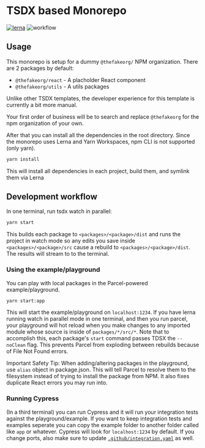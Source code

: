 # TSDX based Monorepo

[![lerna](https://img.shields.io/badge/maintained%20with-lerna-cc00ff.svg)](https://lerna.js.org/)
![workflow](https://github.com/ERS-HCL/ts-collaborate/workflows/CI/badge.svg)

## Usage

This monorepo is setup for a dummy `@thefakeorg/` NPM organization. There are 2 packages by default:

- `@thefakeorg/react` - A placholder React component
- `@thefakeorg/utils` - A utils packages

Unlike other TSDX templates, the developer experience for this template is currently a bit more manual.

Your first order of business will be to search and replace `@thefakeorg` for the npm organization of your own.

After that you can install all the dependencies in the root directory. Since the monorepo uses Lerna and Yarn Workspaces, npm CLI is not supported (only yarn).

```sh
yarn install
```

This will install all dependencies in each project, build them, and symlink them via Lerna

## Development workflow

In one terminal, run tsdx watch in parallel:

```sh
yarn start
```

This builds each package to `<packages>/<package>/dist` and runs the project in watch mode so any edits you save inside `<packages>/<package>/src` cause a rebuild to `<packages>/<package>/dist`. The results will stream to to the terminal.

### Using the example/playground

You can play with local packages in the Parcel-powered example/playground.

```sh
yarn start:app
```

This will start the example/playground on `localhost:1234`. If you have lerna running watch in parallel mode in one terminal, and then you run parcel, your playground will hot reload when you make changes to any imported module whose source is inside of `packages/*/src/*`. Note that to accomplish this, each package's `start` command passes TDSX the `--noClean` flag. This prevents Parcel from exploding between rebuilds because of File Not Found errors.

Important Safety Tip: When adding/altering packages in the playground, use `alias` object in package.json. This will tell Parcel to resolve them to the filesystem instead of trying to install the package from NPM. It also fixes duplicate React errors you may run into.

### Running Cypress

(In a third terminal) you can run Cypress and it will run your integration tests against the playground/example. If you want to keep integration tests and examples seperate you can copy the example folder to another folder called like `app` or whatever. Cypress will look for `localhost:1234` by default. If you change ports, also make sure to update [`.github/integration.yaml`](.github/integration.yml) as well.
